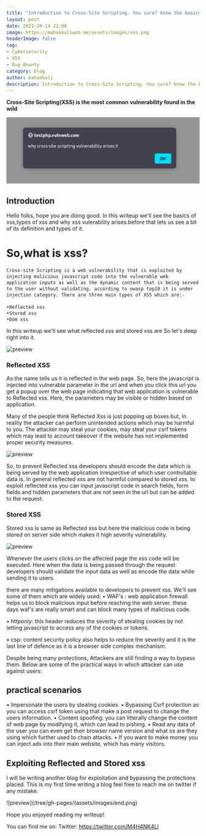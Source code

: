 ```yaml
---
title: "Introduction to Cross-Site Scripting. You sure? know the basics of XSS"
layout: post
date: 2021-10-14 22:00
image: https://mahankaliweb.me/assets/images/xss.png
headerImage: false
tag:
- Cybersecurity
- XSS
- Bug Bounty
category: blog
author: mahankali
description: Introduction to Cross-Site Scripting. You sure? know the basics of XSS
---
```



**Cross-Site Scripting(XSS) is the most common vulnerability found in the wild**

![preview](/assets/images/xss.png)

## Introduction

Hello folks, hope you are doing good. In this writeup we'll see the basics of xss,types of xss and why xss vulerability arises.before that lets us see a bit of its definition and types of it.

# So,what is xss?

    Cross-site Scripting is a web vulnerability that is exploited by injecting malicious javascript code into the vulnerable web application inputs as well as the dynamic content that is being served to the user without validating. according to owasp top10 it is under injection category. There are three main types of XSS which are:-

    •Reflected xss
    •Stored xss
    •Dom xss

In this writeup we'll see what reflected xss and stored xss are So let's deep right into it.

![preview](tree/gh-pages/assets/images/gettothepoint.png)

### Reflected XSS

As the name tells us it is reflected in the web page. So, here the javascript is injected into vulnerable parameter in the url and when you click this url you get a popup over the web page indicating that web application is vulnerable to Reflected xss. Here, the parameters may be visible or hidden based on application.

Many of the people think Reflected Xss is just popping up boxes but, In reality the attacker can perform unintended actions which may be harmful to you. The attacker may steal your cookies, may steal your csrf tokens which may lead to account takeover if the website has not implemented proper security measures.

![preview](tree/gh-pages/assets/images/hacked.png)

So, to prevent Reflected xss developers should encode the data which is being served by the web application irrespective of which user controllable data is. In general reflected xss are not harmful compared to stored xss. to exploit reflected xss you can input javascript code in search fields, form fields and hidden parameters that are not seen in the url but can be added to the request.

### Stored XSS 

Stored xss is same as Reflected xss but here the malicious code is being stored on server side which makes it high severity vulnerability.

![preview](/tree/gh-pages/assets/images/highimpact.png)

Whenever the users clicks on the affected page the xss code will be executed. Here when the data is being passed through the request developers should validate the input data as well as encode the data while sending it to users.

there are many mitigations available to developers to prevent xss. We'll see some of them which are widely used:
• WAF's : web application firewall helps us to block malicious input before reaching the web server. these days waf's are really smart and can block many types of malicious code.

• httponly: this header reduces the severity of stealing cookies by not letting javascript to access any of the cookies or tokens.

• csp: content security policy also helps to reduce the severity and it is the last line of defence as it is a browser side complex mechanism.

Despite being many protections, Attackers are still finding a way to bypass them. Below are some of the practical ways in which attacker can use against users:

## practical scenarios

• Impersonate the users by stealing cookies.
• Bypassing Csrf protection as you can access csrf token using that make a post request to change the users information.
• Content spoofing: you can litterally change the content of web page by modifying it, which can lead to pishing.
• Read any data of the user you can even get their browser name version and what os are they using which further used to chain attacks.
• If you want to make money you can inject ads into their main website, which has many visitors. 


## Exploiting Reflected and Stored xss

I will be writing another blog for exploitation and bypassing the protections placed. This is my first time writing a blog feel free to reach me on twitter if any mistake.

![preview](/tree/gh-pages/(assets/images/end.png)

Hope you enjoyed reading my writeup!

You can find me on:
Twitter: <https://twitter.com/M4H4NK4LI>

